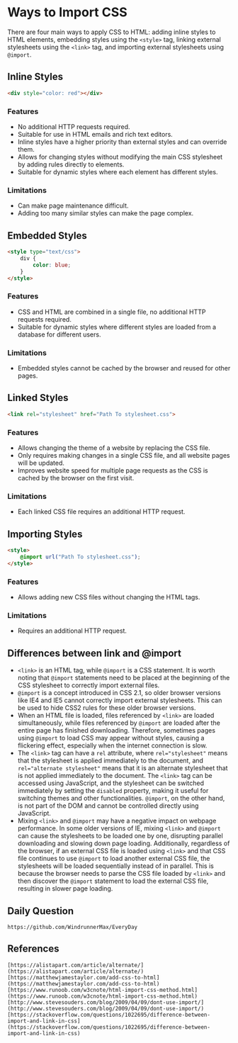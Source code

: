 # Ways to Import CSS
There are four main ways to apply CSS to HTML: adding inline styles to HTML elements, embedding styles using the `<style>` tag, linking external stylesheets using the `<link>` tag, and importing external stylesheets using `@import`.

## Inline Styles

```html
<div style="color: red"></div>
```
### Features
* No additional HTTP requests required.
* Suitable for use in HTML emails and rich text editors.
* Inline styles have a higher priority than external styles and can override them.
* Allows for changing styles without modifying the main CSS stylesheet by adding rules directly to elements.
* Suitable for dynamic styles where each element has different styles.

### Limitations
* Can make page maintenance difficult.
* Adding too many similar styles can make the page complex.

## Embedded Styles

```html
<style type="text/css">
    div {
        color: blue;
    }
</style>
```

### Features
* CSS and HTML are combined in a single file, no additional HTTP requests required.
* Suitable for dynamic styles where different styles are loaded from a database for different users.

### Limitations
* Embedded styles cannot be cached by the browser and reused for other pages.


## Linked Styles

```html
<link rel="stylesheet" href="Path To stylesheet.css">
```

### Features
* Allows changing the theme of a website by replacing the CSS file.
* Only requires making changes in a single CSS file, and all website pages will be updated.
* Improves website speed for multiple page requests as the CSS is cached by the browser on the first visit.

### Limitations
* Each linked CSS file requires an additional HTTP request.

## Importing Styles

```html
<style>
    @import url("Path To stylesheet.css");
</style>
```

### Features
* Allows adding new CSS files without changing the HTML tags.

### Limitations
* Requires an additional HTTP request.

## Differences between link and @import
* `<link>` is an HTML tag, while `@import` is a CSS statement. It is worth noting that `@import` statements need to be placed at the beginning of the CSS stylesheet to correctly import external files.
* `@import` is a concept introduced in CSS 2.1, so older browser versions like IE4 and IE5 cannot correctly import external stylesheets. This can be used to hide CSS2 rules for these older browser versions.
* When an HTML file is loaded, files referenced by `<link>` are loaded simultaneously, while files referenced by `@import` are loaded after the entire page has finished downloading. Therefore, sometimes pages using `@import` to load CSS may appear without styles, causing a flickering effect, especially when the internet connection is slow.
* The `<link>` tag can have a `rel` attribute, where `rel="stylesheet"` means that the stylesheet is applied immediately to the document, and `rel="alternate stylesheet"` means that it is an alternate stylesheet that is not applied immediately to the document. The `<link>` tag can be accessed using JavaScript, and the stylesheet can be switched immediately by setting the `disabled` property, making it useful for switching themes and other functionalities. `@import`, on the other hand, is not part of the DOM and cannot be controlled directly using JavaScript.
* Mixing `<link>` and `@import` may have a negative impact on webpage performance. In some older versions of IE, mixing `<link>` and `@import` can cause the stylesheets to be loaded one by one, disrupting parallel downloading and slowing down page loading. Additionally, regardless of the browser, if an external CSS file is loaded using `<link>` and that CSS file continues to use `@import` to load another external CSS file, the stylesheets will be loaded sequentially instead of in parallel. This is because the browser needs to parse the CSS file loaded by `<link>` and then discover the `@import` statement to load the external CSS file, resulting in slower page loading.

## Daily Question

```
https://github.com/WindrunnerMax/EveryDay
```

## References

```
[https://alistapart.com/article/alternate/](https://alistapart.com/article/alternate/)
[https://matthewjamestaylor.com/add-css-to-html](https://matthewjamestaylor.com/add-css-to-html)
[https://www.runoob.com/w3cnote/html-import-css-method.html](https://www.runoob.com/w3cnote/html-import-css-method.html)
[http://www.stevesouders.com/blog/2009/04/09/dont-use-import/](http://www.stevesouders.com/blog/2009/04/09/dont-use-import/)
[https://stackoverflow.com/questions/1022695/difference-between-import-and-link-in-css](https://stackoverflow.com/questions/1022695/difference-between-import-and-link-in-css)
```